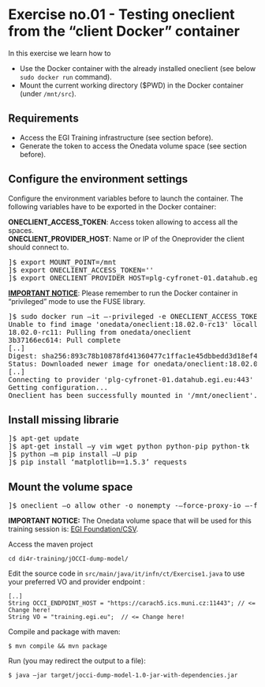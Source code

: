 # Exercise no.01 - Testing oneclient from the “client Docker” container

In this exercise we learn how to 
* Use the Docker container with the already installed oneclient (see below `sudo docker run` command).
* Mount the current working directory ($PWD) in the Docker container (under `/mnt/src`).

## Requirements
* Access the EGI Training infrastructure (see section before).
* Generate the token to access the Onedata volume space (see section before).

## Configure the environment settings
Configure the environment variables before to launch the container. The following variables have to be exported in the Docker container:

<b>ONECLIENT_ACCESS_TOKEN</b>: Access token allowing to access all the spaces.</br>
<b>ONECLIENT_PROVIDER_HOST</b>: Name or IP of the Oneprovider the client should connect to.

<pre>
]$ export MOUNT_POINT=/mnt
]$ export ONECLIENT_ACCESS_TOKEN='<Add here your access token>'
]$ export ONECLIENT_PROVIDER_HOST=plg-cyfronet-01.datahub.egi.eu
</pre>

<b><u>IMPORTANT NOTICE</u></b>: 
Please remember to run the Docker container in “privileged” mode to use the FUSE library.

<pre>
]$ sudo docker run –it –-privileged -e ONECLIENT_ACCESS_TOKEN=$ONECLIENT_ACCESS_TOKEN -e ONECLIENT_PROVIDER_HOST=$ONECLIENT_PROVIDER_HOST -e MOUNT_POINT=$MOUNT_POINT -v $PWD:/mnt/src --entrypoint bash onedata/oneclient:18.02.0-rc13    
Unable to find image 'onedata/oneclient:18.02.0-rc13' locally
18.02.0-rc11: Pulling from onedata/oneclient
3b37166ec614: Pull complete
[..]
Digest: sha256:893c78b10878fd41360477c1ffac1e45dbbedd3d18ef401213bb81c3d132b
Status: Downloaded newer image for onedata/oneclient:18.02.0-rc13
[..]
Connecting to provider 'plg-cyfronet-01.datahub.egi.eu:443' using session ID: '1993401975351113888'...
Getting configuration...
Oneclient has been successfully mounted in '/mnt/oneclient'.
</pre>

## Install missing librarie

<pre>
]$ apt-get update
]$ apt-get install –y vim wget python python-pip python-tk
]$ python –m pip install –U pip
]$ pip install ‘matplotlib==1.5.3’ requests
</pre>

## Mount the volume space 

<pre>
]$ oneclient –o allow_other -o nonempty -–force-proxy-io –-force-fullblock-read /mnt
</pre>

<b></u>IMPORTANT NOTICE:</u></b>
The Onedata volume space that will be used for this training session is: <u>EGI Foundation/CSV</u>.

Access the maven project

```cd di4r-training/jOCCI-dump-model/```

Edit the source code in `src/main/java/it/infn/ct/Exercise1.java` to use your preferred VO and provider endpoint :
```
[..]
String OCCI_ENDPOINT_HOST = "https://carach5.ics.muni.cz:11443"; // <= Change here!
String VO = "training.egi.eu";  // <= Change here!
```

Compile and package with maven:
```
$ mvn compile && mvn package
```

Run (you may redirect the output to a file):
```
$ java –jar target/jocci-dump-model-1.0-jar-with-dependencies.jar
```


